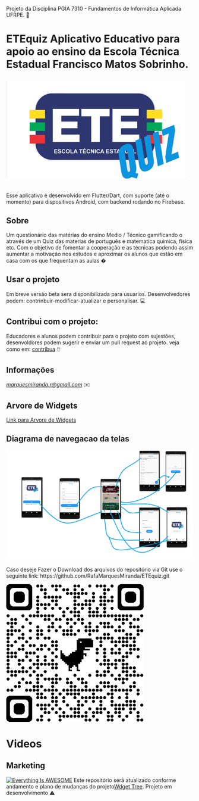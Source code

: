 
Projeto da Disciplina PGIA 7310 - Fundamentos de Informática Aplicada UFRPE. 🧐
# ETEquiz Aplicativo Educativo para apoio ao ensino da Escola Técnica Estadual Francisco Matos Sobrinho.<p align ="left"><img wigth="20" src="/logo7.png"></p>

Esse aplicativo é desenvolvido em Flutter/Dart, com suporte (até o momento) para dispositivos Android, com backend rodando no Firebase. 


## Sobre
Um questionário das matérias do ensino Medio / Técnico gamificando o através de um Quiz das materias de português e matematica quimica, fisica etc. Com o objetivo de fomentar a cooperação e as técnicas podendo assim aumentar a motivação nos estudos e aproximar os alunos que estão em casa com os que frequentam as aulas �

## Usar o projeto
Em breve versão beta sera disponibilizada para usuarios.
Desenvolvedores podem: contrinbuir-modificar-atualizar e personalisar. 💻

## Contribui com o projeto:
Educadores e alunos podem contribuir para o projeto com sujestões, desenvoldores podem sugerir e enviar um pull request ao projeto.
veja como em: [contribua](https://docs.github.com/pt/github/getting-started-with-github/fork-a-repo) 🖱️

## Informações

*marquesmiranda.r@gmail.com* ✉️

## Arvore de Widgets

[Link para Arvore de Widgets](https://rafamarquesmiranda.github.io/ete_quiz/)
	
	
## Diagrama de navegacao da telas
<p align ="left">
	<img wigth ="20" src="/navegacao1.png">
</p>
Caso deseje  Fazer o Download dos arquivos do repositório via Git use o seguinte link:
	https://github.com/RafaMarquesMiranda/ETEquiz.git
	<p align ="left">
	<img wigth="20" src="/qrcode_github.com.png">
	</p>
	
#  Videos
## Marketing 
 [![Everything Is AWESOME](https://imgur.com/XfHrIMa)](https://youtu.be/PmKHI-MCKHU?t=7 "Everything Is AWESOME")
Este repositório será atualizado conforme andamento e plano de mudanças do projeto[Wdget Tree](https://rafamarquesmiranda.github.io/ete_quiz/).
	Projeto em desenvolvimento ⚠️


